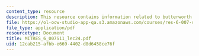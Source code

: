 ```yaml
---
content_type: resource
description: This resource contains information related to butterworth filters.
file: https://ol-ocw-studio-app-qa.s3.amazonaws.com/courses/res-6-007-signals-and-systems-spring-2011/12cab215afbbe6694402d8d6458ce76f_MITRES_6_007S11_lec24.pdf
file_type: application/pdf
resourcetype: Document
title: MITRES_6_007S11_lec24.pdf
uid: 12cab215-afbb-e669-4402-d8d6458ce76f
---
```

